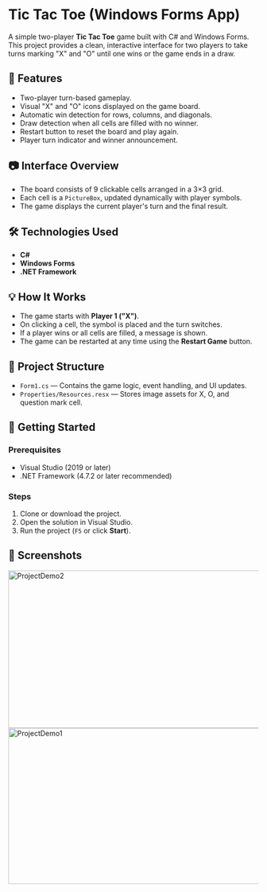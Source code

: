 # Tic Tac Toe (Windows Forms App)

A simple two-player **Tic Tac Toe** game built with C# and Windows Forms. This project provides a clean, interactive interface for two players to take turns marking "X" and "O" until one wins or the game ends in a draw.

## 🧩 Features

- Two-player turn-based gameplay.
- Visual "X" and "O" icons displayed on the game board.
- Automatic win detection for rows, columns, and diagonals.
- Draw detection when all cells are filled with no winner.
- Restart button to reset the board and play again.
- Player turn indicator and winner announcement.

## 📷 Interface Overview

- The board consists of 9 clickable cells arranged in a 3×3 grid.
- Each cell is a `PictureBox`, updated dynamically with player symbols.
- The game displays the current player's turn and the final result.

## 🛠 Technologies Used

- **C#**
- **Windows Forms**
- **.NET Framework**

## 💡 How It Works

- The game starts with **Player 1 ("X")**.
- On clicking a cell, the symbol is placed and the turn switches.
- If a player wins or all cells are filled, a message is shown.
- The game can be restarted at any time using the **Restart Game** button.

## 📂 Project Structure

- `Form1.cs` — Contains the game logic, event handling, and UI updates.
- `Properties/Resources.resx` — Stores image assets for X, O, and question mark cell.

## 🚀 Getting Started

### Prerequisites

- Visual Studio (2019 or later)
- .NET Framework (4.7.2 or later recommended)

### Steps

1. Clone or download the project.
2. Open the solution in Visual Studio.
3. Run the project (`F5` or click **Start**).

## 📸 Screenshots
<img width="538" height="317" alt="ProjectDemo2" src="https://github.com/user-attachments/assets/b1e14edd-3427-4130-8541-690d744305ed" />

<img width="539" height="314" alt="ProjectDemo1" src="https://github.com/user-attachments/assets/6eb26b9c-46e7-4bd4-bad5-a9e2f17b7c00" />

